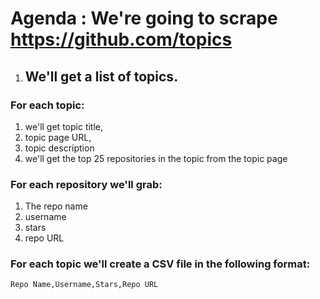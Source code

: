 # **Agenda : We're going to scrape https://github.com/topics**

1. ## **We'll get a list of topics.** 

### For each topic:

1. we'll get topic title,
2. topic page URL,
3. topic description
4. we'll get the top 25 repositories in the topic from the topic page

### For each repository we'll grab:

1. The repo name
2. username
3. stars 
4. repo URL

### For each topic we'll create a CSV file in the following format:

`Repo Name,Username,Stars,Repo URL`